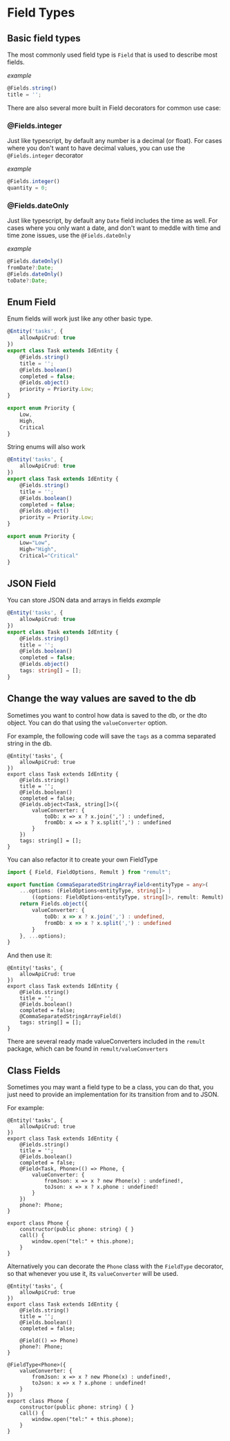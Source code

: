 # Field Types
## Basic field types
The most commonly used field type is `Field` that is used to describe most fields.

*example*
```ts
@Fields.string()
title = '';
```

There are also several more built in Field decorators for common use case:
### @Fields.integer
Just like typescript, by default any number is a decimal (or float). 
For cases where you don't want to have decimal values, you can use the `@Fields.integer` decorator

*example*
```ts
@Fields.integer()
quantity = 0;
```

### @Fields.dateOnly
Just like typescript, by default any `Date` field includes the time as well.
For cases where you only want a date, and don't want to meddle with time and time zone issues, use the `@Fields.dateOnly`

*example*
```ts
@Fields.dateOnly()
fromDate?:Date;
@Fields.dateOnly()
toDate?:Date;
```

## Enum Field
Enum fields will work just like any other basic type.
```ts
@Entity('tasks', {
    allowApiCrud: true
})
export class Task extends IdEntity {
    @Fields.string()
    title = '';
    @Fields.boolean()
    completed = false;
    @Fields.object()
    priority = Priority.Low;
}

export enum Priority {
    Low,
    High,
    Critical
}
```
String enums will also work

```ts
@Entity('tasks', {
    allowApiCrud: true
})
export class Task extends IdEntity {
    @Fields.string()
    title = '';
    @Fields.boolean()
    completed = false;
    @Fields.object()
    priority = Priority.Low;
}

export enum Priority {
    Low="Low",
    High="High",
    Critical="Critical"
}
```

## JSON Field
You can store JSON data and arrays in fields
*example*
```ts
@Entity('tasks', {
    allowApiCrud: true
})
export class Task extends IdEntity {
    @Fields.string()
    title = '';
    @Fields.boolean()
    completed = false;
    @Fields.object()
    tags: string[] = [];
}
```

## Change the way values are saved to the db
Sometimes you want to control how data is saved to the db, or the dto object.
You can do that using the `valueConverter` option.

For example, the following code will save the `tags` as a comma separated string in the db.
```ts{9-15}
@Entity('tasks', {
    allowApiCrud: true
})
export class Task extends IdEntity {
    @Fields.string()
    title = '';
    @Fields.boolean()
    completed = false;
    @Fields.object<Task, string[]>({
        valueConverter: {
            toDb: x => x ? x.join(',') : undefined,
            fromDb: x => x ? x.split(',') : undefined
        }
    })
    tags: string[] = [];
}
```

You can also refactor it to create your own FieldType

```ts
import { Field, FieldOptions, Remult } from "remult";

export function CommaSeparatedStringArrayField<entityType = any>(
    ...options: (FieldOptions<entityType, string[]> |
        ((options: FieldOptions<entityType, string[]>, remult: Remult) => void))[]) {
    return Fields.object({
        valueConverter: {
            toDb: x => x ? x.join(',') : undefined,
            fromDb: x => x ? x.split(',') : undefined
        }
    }, ...options);
}
```
And then use it:
```ts{9}
@Entity('tasks', {
    allowApiCrud: true
})
export class Task extends IdEntity {
    @Fields.string()
    title = '';
    @Fields.boolean()
    completed = false;
    @CommaSeparatedStringArrayField()
    tags: string[] = [];
}
```

There are several ready made valueConverters included in the `remult` package, which can be found in `remult/valueConverters`

## Class Fields
Sometimes you may want a field type to be a class, you can do that, you just need to provide an implementation for its transition from and to JSON.

For example:
```ts{9-30}
@Entity('tasks', {
    allowApiCrud: true
})
export class Task extends IdEntity {
    @Fields.string()
    title = '';
    @Fields.boolean()
    completed = false;
    @Field<Task, Phone>(() => Phone, {
        valueConverter: {
            fromJson: x => x ? new Phone(x) : undefined!,
            toJson: x => x ? x.phone : undefined!
        }
    })
    phone?: Phone;
}

export class Phone {
    constructor(public phone: string) { }
    call() {
        window.open("tel:" + this.phone);
    }
}
```

Alternatively you can decorate the `Phone` class with the `FieldType` decorator, so that whenever you use it, its `valueConverter` will be used.
```ts{10,14-19}
@Entity('tasks', {
    allowApiCrud: true
})
export class Task extends IdEntity {
    @Fields.string()
    title = '';
    @Fields.boolean()
    completed = false;

    @Field(() => Phone)
    phone?: Phone;
}

@FieldType<Phone>({
    valueConverter: {
        fromJson: x => x ? new Phone(x) : undefined!,
        toJson: x => x ? x.phone : undefined!
    }
})
export class Phone {
    constructor(public phone: string) { }
    call() {
        window.open("tel:" + this.phone);
    }
}
```